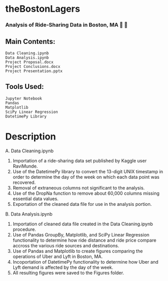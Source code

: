 # theBostonLagers
### Analysis of Ride-Sharing Data in Boston, MA 🚕 🚷


## Main Contents:
    Data Cleaning.ipynb
    Data Analysis.ipynb
    Project Proposal.docx
    Project Conclusions.docx
    Project Presentation.pptx

## Tools Used:
    Jupyter Notebook
    Pandas
    Matplotlib
    SciPy Linear Regression
    DatetimePy Library

# Description
A. Data Cleaning.ipynb
    
1. Importation of a ride-sharing data set published by Kaggle user RaviMunde.
2. Use of the DatetimePy library to convert the 13-digit UNIX timestamp in order to determine the day of the week on which each data point was recovered.
3. Removal of extraneous columns not significant to the analysis.
4. Use of the DropNa function to remove about 60,000 columns missing essential data values.
5. Exportation of the cleaned data file for use in the analysis portion.

B. Data Analysis.ipynb

1. Importation of cleaned data file created in the Data Cleaning.ipynb procedure.
2. Use of Pandas GroupBy, Matplotlib, and SciPy Linear Regression functionality to determine how ride distance and ride price compare accross the various ride sources and destinations.
3. Use of Pandas and Matplotlib to create figures comparing the operations of Uber and Lyft in Boston, MA.
4. Incoportation of DatetimePy functionality to determine how Uber and Lyft demand is affected by the day of the week.
5. All resulting figures were saved to the Figures folder.
